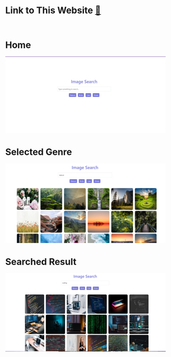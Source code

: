 # Link to This Website [🔗][website]
[website]: https://imagehunt.netlify.app/
<br>

# Home
<img src="screenshots/Home.png">

# Selected Genre
<img src="screenshots/Selected.png">

# Searched Result
<img src="screenshots/Coding.png">
